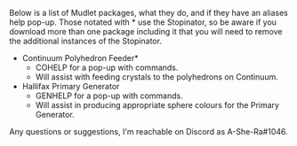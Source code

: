Below is a list of Mudlet packages, what they do, and if they have an aliases help pop-up. Those notated with * use the Stopinator, so be aware if you download more than one package including it that you will need to remove the additional instances of the Stopinator.

 - Continuum Polyhedron Feeder*
   - COHELP for a pop-up with commands.
   - Will assist with feeding crystals to the polyhedrons on Continuum.
 - Hallifax Primary Generator
   - GENHELP for a pop-up with commands.
   - Will assist in producing appropriate sphere colours for the Primary Generator.

Any questions or suggestions, I'm reachable on Discord as A-She-Ra#1046.
